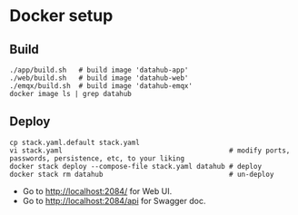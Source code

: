 # Docker setup

## Build
```shell
./app/build.sh   # build image 'datahub-app'
./web/build.sh   # build image 'datahub-web'
./emqx/build.sh  # build image 'datahub-emqx'
docker image ls | grep datahub
```

## Deploy

```shell
cp stack.yaml.default stack.yaml
vi stack.yaml                                         # modify ports, passwords, persistence, etc, to your liking
docker stack deploy --compose-file stack.yaml datahub # deploy
docker stack rm datahub                               # un-deploy
```

* Go to [http://localhost:2084/](http://localhost:8080/) for Web UI.
* Go to [http://localhost:2084/api](http://localhost:8080/api) for Swagger doc.
